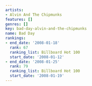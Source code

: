 ```yaml
---
artists:
- Alvin And The Chipmunks
features: []
genres: []
key: bad-day-alvin-and-the-chipmunks
name: Bad Day
rankings:
- end_date: '2008-01-18'
  rank: 67
  ranking_list: Billboard Hot 100
  start_date: '2008-01-12'
- end_date: '2008-01-25'
  rank: 79
  ranking_list: Billboard Hot 100
  start_date: '2008-01-19'
---
```


